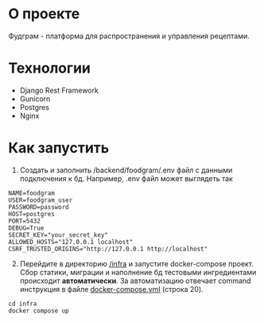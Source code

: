 # О проекте

Фудграм - платформа для распространения и управления рецептами.

# Технологии

- Django Rest Framework
- Gunicorn
- Postgres
- Nginx

# Как запустить

1. Создать и заполнить /backend/foodgram/.env файл с данными подключения к бд.
Например, .env файл может выглядеть так
```
NAME=foodgram
USER=foodgram_user
PASSWORD=password
HOST=postgres
PORT=5432
DEBUG=True
SECRET_KEY="your_secret_key"
ALLOWED_HOSTS="127.0.0.1 localhost"
CSRF_TRUSTED_ORIGINS="http://127.0.0.1 http://localhost"
```

2. Перейдите в директорию [/infra](/infra/) и запустите docker-compose проект. Сбор статики, миграции и наполнение бд тестовыми ингредиентами происходит **автоматически**. За автоматизацию отвечает command инструкция в файле [docker-compose.yml](infra/docker-compose.yml) (строка 20).
```
cd infra
docker compose up
```
